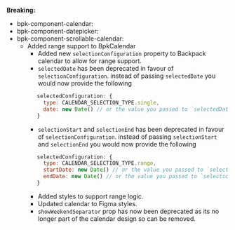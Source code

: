 **Breaking:**

- bpk-component-calendar:
- bpk-component-datepicker:
- bpk-component-scrollable-calendar:
  - Added range support to BpkCalendar
    - Added new `selectionConfiguration` property to Backpack calendar to allow for range support.
    - `selectedDate` has been deprecated in favour of `selectionConfiguration`. instead of passing `selectedDate` you would now provide the following
     ```js
        selectedConfiguration: {
          type: CALENDAR_SELECTION_TYPE.single,
          date: new Date() // or the value you passed to `selectedDate`.
        }
      ```
    - `selectionStart` and `selectionEnd` has been deprecated in favour of `selectionConfiguration`. instead of passing `selectionStart` and `selectionEnd` you would now provide the following
     ```js
        selectedConfiguration: {
          type: CALENDAR_SELECTION_TYPE.range,
          startDate: new Date() // or the value you passed to `selectionStart`.
          endDate: new Date() // or the value you passed to `selectionEnd`.
        }
     ```
    - Added styles to support range logic.
    - Updated calendar to Figma styles.
    - `showWeekendSeparator` prop has now been deprecated as its no longer part of the calendar design so can be removed.
